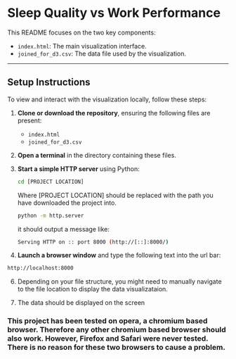 # Sleep Quality vs Work Performance

This README focuses on the two key components:

- `index.html`: The main visualization interface.
- `joined_for_d3.csv`: The data file used by the visualization.

---

##  Setup Instructions

To view and interact with the visualization locally, follow these steps:

1. **Clone or download the repository**, ensuring the following files are present:
   - `index.html`
   - `joined_for_d3.csv`

2. **Open a terminal** in the directory containing these files.

3. **Start a simple HTTP server** using Python:
   ```bash
   cd [PROJECT LOCATION]
   ```
   Where [PROJECT LOCATION] should be replaced with the path you have downloaded the project into.
   ```bash
   python -m http.server
   ```

   it should output a message like:
   ```bash
   Serving HTTP on :: port 8000 (http://[::]:8000/)
   ```

5. **Launch a browser window** and type the following text into the url bar:
```bash
http://localhost:8000
```

6. Depending on your file structure, you might need to manually navigate to the file location to display the data visualizataion.

7. The data should be displayed on the screen

### This project has been tested on opera, a chromium based browser. Therefore any other chromium based browser should also work. However, Firefox and Safari were never tested. There is no reason for these two browsers to cause a problem.
